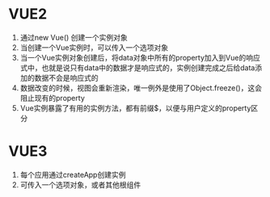 # VUE2
1. 通过new Vue() 创建一个实例对象 
2. 当创建一个Vue实例时，可以传入一个选项对象
3. 当一个Vue实例对象创建后，将data对象中所有的property加入到Vue的响应式中，也就是说只有data中的数据才是响应式的，实例创建完成之后给data添加的数据不会是响应式的
4. 数据改变的时候，视图会重新渲染，唯一例外是使用了Object.freeze()，这会阻止现有的property
5. Vue实例暴露了有用的实例方法，都有前缀$，以便与用户定义的property区分

# VUE3
1. 每个应用通过createApp创建实例
2. 可传入一个选项对象，或者其他根组件